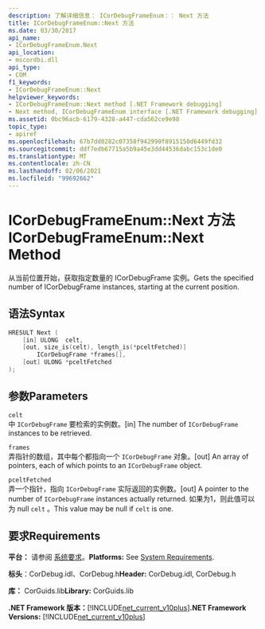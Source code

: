 ```yaml
---
description: 了解详细信息： ICorDebugFrameEnum：： Next 方法
title: ICorDebugFrameEnum::Next 方法
ms.date: 03/30/2017
api_name:
- ICorDebugFrameEnum.Next
api_location:
- mscordbi.dll
api_type:
- COM
f1_keywords:
- ICorDebugFrameEnum::Next
helpviewer_keywords:
- ICorDebugFrameEnum::Next method [.NET Framework debugging]
- Next method, ICorDebugFrameEnum interface [.NET Framework debugging]
ms.assetid: 0bc96acb-6179-4328-a447-cda562ce9e98
topic_type:
- apiref
ms.openlocfilehash: 67b7dd0282c07358f942990f8915150d6449fd32
ms.sourcegitcommit: ddf7edb67715a5b9a45e3dd44536dabc153c1de0
ms.translationtype: MT
ms.contentlocale: zh-CN
ms.lasthandoff: 02/06/2021
ms.locfileid: "99692662"
---
```

# <a name="icordebugframeenumnext-method"></a><span data-ttu-id="a5979-103">ICorDebugFrameEnum::Next 方法</span><span class="sxs-lookup"><span data-stu-id="a5979-103">ICorDebugFrameEnum::Next Method</span></span>

<span data-ttu-id="a5979-104">从当前位置开始，获取指定数量的 ICorDebugFrame 实例。</span><span class="sxs-lookup"><span data-stu-id="a5979-104">Gets the specified number of ICorDebugFrame instances, starting at the current position.</span></span>  
  
## <a name="syntax"></a><span data-ttu-id="a5979-105">语法</span><span class="sxs-lookup"><span data-stu-id="a5979-105">Syntax</span></span>  
  
```cpp  
HRESULT Next (  
    [in] ULONG  celt,  
    [out, size_is(celt), length_is(*pceltFetched)]  
        ICorDebugFrame *frames[],  
    [out] ULONG *pceltFetched  
);  
```  
  
## <a name="parameters"></a><span data-ttu-id="a5979-106">参数</span><span class="sxs-lookup"><span data-stu-id="a5979-106">Parameters</span></span>  

 `celt`  
 <span data-ttu-id="a5979-107">中 `ICorDebugFrame` 要检索的实例数。</span><span class="sxs-lookup"><span data-stu-id="a5979-107">[in] The number of `ICorDebugFrame` instances to be retrieved.</span></span>  
  
 `frames`  
 <span data-ttu-id="a5979-108">弄指针的数组，其中每个都指向一个 `ICorDebugFrame` 对象。</span><span class="sxs-lookup"><span data-stu-id="a5979-108">[out] An array of pointers, each of which points to an `ICorDebugFrame` object.</span></span>  
  
 `pceltFetched`  
 <span data-ttu-id="a5979-109">弄一个指针，指向 `ICorDebugFrame` 实际返回的实例数。</span><span class="sxs-lookup"><span data-stu-id="a5979-109">[out] A pointer to the number of `ICorDebugFrame` instances actually returned.</span></span> <span data-ttu-id="a5979-110">如果为1，则此值可以为 null `celt` 。</span><span class="sxs-lookup"><span data-stu-id="a5979-110">This value may be null if `celt` is one.</span></span>  
  
## <a name="requirements"></a><span data-ttu-id="a5979-111">要求</span><span class="sxs-lookup"><span data-stu-id="a5979-111">Requirements</span></span>  

 <span data-ttu-id="a5979-112">**平台：** 请参阅 [系统要求](../../get-started/system-requirements.md)。</span><span class="sxs-lookup"><span data-stu-id="a5979-112">**Platforms:** See [System Requirements](../../get-started/system-requirements.md).</span></span>  
  
 <span data-ttu-id="a5979-113">**标头**：CorDebug.idl、CorDebug.h</span><span class="sxs-lookup"><span data-stu-id="a5979-113">**Header:** CorDebug.idl, CorDebug.h</span></span>  
  
 <span data-ttu-id="a5979-114">**库：** CorGuids.lib</span><span class="sxs-lookup"><span data-stu-id="a5979-114">**Library:** CorGuids.lib</span></span>  
  
 <span data-ttu-id="a5979-115">**.NET Framework 版本：**[!INCLUDE[net_current_v10plus](../../../../includes/net-current-v10plus-md.md)]</span><span class="sxs-lookup"><span data-stu-id="a5979-115">**.NET Framework Versions:** [!INCLUDE[net_current_v10plus](../../../../includes/net-current-v10plus-md.md)]</span></span>
